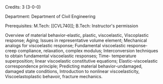 Credits: 3 (3-0-0)

Department: Department of Civil Engineering

Prerequisites: M.Tech: [[CVL740]]; B.Tech: Instructor's permission

Overview of material behavior-elastic, plastic, viscoelastic, Viscoplastic response; Aging; Issues in representative volume element; Mechanical analogs for viscoelastic response; Fundamental viscoelastic response- creep compliance, relaxation, complex modulus; Interconversion techniques to obtain fundamental viscoelastic responses; Time- temperature superposition; linear viscoelastic constitutive equations; Elastic-viscoelastic correspondence principle; Predicting material behavior-undamaged, damaged state conditions, Introduction to nonlinear viscoelasticity, Viscoelastoplastic behavoir, fracture mechanics.
